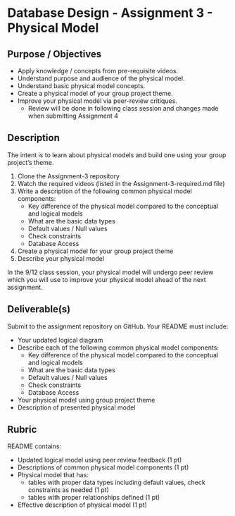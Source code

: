 # Database Design - Assignment 3 - Physical Model

## Purpose / Objectives

- Apply knowledge / concepts from pre-requisite videos.
- Understand purpose and audience of the physical model.
- Understand basic physical model concepts.
- Create a physical model of your group project theme.
- Improve your physical model via peer-review critiques.
	- Review will be done in following class session and changes made when submitting Assignment 4

## Description

The intent is to learn about physical models and build one using your group project’s theme.

1. Clone the Assignment-3 repository
2. Watch the required videos (listed in the Assignment-3-required.md file)
3. Write a description of the following common physical model components:
	- Key difference of the physical model compared to the conceptual and logical models
	- What are the basic data types
	- Default values / Null values
	- Check constraints
	- Database Access
4. Create a physical model for your group project theme
5. Describe your physical model

In the 9/12 class session, your physical model will undergo peer review which you will use to improve your physical model ahead of the next assignment.

## Deliverable(s)

Submit to the assignment repository on GitHub.  Your README must include:

- Your updated logical diagram
- Describe each of the following common physical model components:
	- Key difference of the physical model compared to the conceptual and logical models
	- What are the basic data types
	- Default values / Null values
	- Check constraints
	- Database Access
- Your physical model using group project theme
- Description of presented physical model

## Rubric

README contains:
- Updated logical model using peer review feedback (1 pt)
- Descriptions of common physical model components (1 pt)
- Physical model that has:
    - tables with proper data types including default values, check constraints as needed (1 pt)
    - tables with proper relationships defined (1 pt)
- Effective description of physical model (1 pt)
